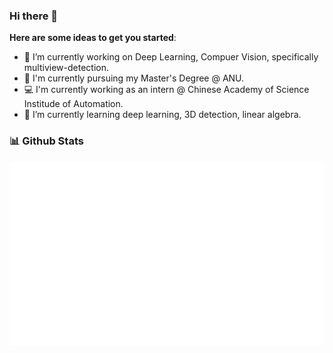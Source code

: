 ### Hi there 👋

**Here are some ideas to get you started**:

- 🔭 I’m currently working on Deep Learning, Compuer Vision, specifically multiview-detection.  
- 📖 I'm currently pursuing my Master's Degree @ ANU.  
- 💻 I'm currently working as an intern @ Chinese Academy of Science Institude of Automation.  
- 🌱 I’m currently learning deep learning, 3D detection, linear algebra.  

### 📊 Github Stats
<a href='https://github.com/ZichengDuan/github-stats-transparent'>
  
![Most Used Languages](https://github.com/ZichengDuan/github-stats-transparent/blob/output/generated/languages.svg)
</a>
